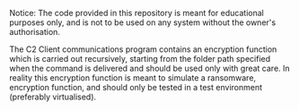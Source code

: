 Notice: The code provided in this repository is meant for educational purposes only, and is not to be used on any system without the owner's authorisation.

The C2 Client communications program contains an encryption function which is carried out recursively, starting from the folder path specified when the command is delivered and should be used only with great care.
In reality this encryption function is meant to simulate a ransomware, encryption function, and should only be tested in a test environment (preferably virtualised).

